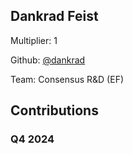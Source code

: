 
## Dankrad Feist
Multiplier: 1

Github: [@dankrad](https://github.com/dankrad)

Team: Consensus R&D (EF)

## Contributions

### Q4 2024


